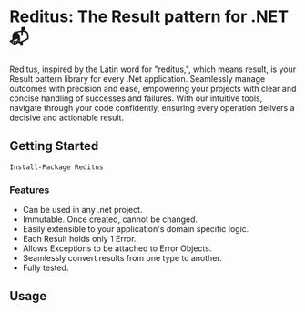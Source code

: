 # Reditus: The Result pattern for .NET 📬

Reditus, inspired by the Latin word for "reditus,", which means result, is your Result pattern library for every .Net
application. Seamlessly manage outcomes with precision and ease, empowering your projects with clear and concise
handling of successes and failures. With our intuitive tools, navigate through your code confidently, ensuring every
operation delivers a decisive and actionable result.

## Getting Started

`Install-Package Reditus`


### Features
- Can be used in any .net project.
- Immutable. Once created, cannot be changed.
- Easily extensible to your application's domain specific logic.
- Each Result holds only 1 Error.
- Allows Exceptions to be attached to Error Objects.
- Seamlessly convert results from one type to another.
- Fully tested.

## Usage